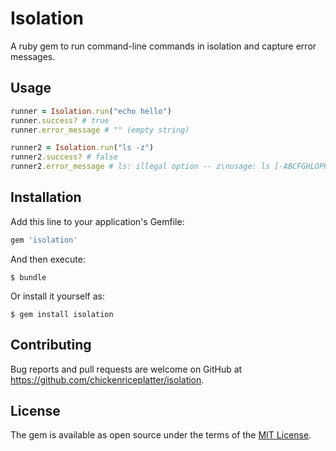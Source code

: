 Isolation
===
A ruby gem to run command-line commands in isolation and capture error messages.

## Usage

```ruby
runner = Isolation.run("echo hello")
runner.success? # true
runner.error_message # "" (empty string)

runner2 = Isolation.run("ls -z")
runner2.success? # false
runner2.error_message # ls: illegal option -- z\nusage: ls [-ABCFGHLOPRSTUWabcdefghiklmnopqrstuwx1] [file ...]\n
```

## Installation

Add this line to your application's Gemfile:

```ruby
gem 'isolation'
```

And then execute:

    $ bundle

Or install it yourself as:

    $ gem install isolation

## Contributing

Bug reports and pull requests are welcome on GitHub at https://github.com/chickenriceplatter/isolation.

## License

The gem is available as open source under the terms of the [MIT License](http://opensource.org/licenses/MIT).

